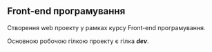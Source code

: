 ## Front-end програмування

Створення web проекту у рамках курсу Front-end програмування.

Основною робочою гілкою проекту є гілка **_dev_**.

